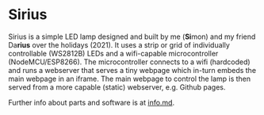 # Sirius
Sirius is a simple LED lamp designed and built by me (**Si**mon) and my friend Da**rius** over the holidays (2021). It uses a strip or grid of individually controllable (WS2812B) LEDs and a wifi-capable microcontroller (NodeMCU/ESP8266). The microcontroller connects to a wifi (hardcoded) and runs a webserver that serves a tiny webpage which in-turn embeds the main webpage in an iframe. The main webpage to control the lamp is then served from a more capable (static) webserver, e.g. Github pages.

Further info about parts and software is at [info.md](info.md).

